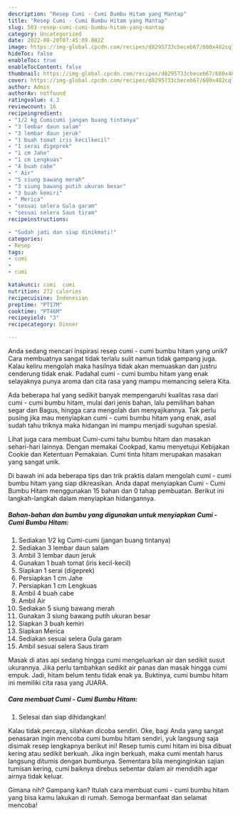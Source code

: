 ```yaml
---
description: "Resep Cumi - Cumi Bumbu Hitam yang Mantap"
title: "Resep Cumi - Cumi Bumbu Hitam yang Mantap"
slug: 503-resep-cumi-cumi-bumbu-hitam-yang-mantap
category: Uncategorized
date: 2022-08-20T07:45:09.082Z
image: https://img-global.cpcdn.com/recipes/d8295733cbeceb67/680x482cq70/cumi-cumi-bumbu-hitam-foto-resep-utama.jpg
hideToc: false
enableToc: true
enableTocContent: false
thumbnail: https://img-global.cpcdn.com/recipes/d8295733cbeceb67/680x482cq70/cumi-cumi-bumbu-hitam-foto-resep-utama.jpg
cover: https://img-global.cpcdn.com/recipes/d8295733cbeceb67/680x482cq70/cumi-cumi-bumbu-hitam-foto-resep-utama.jpg
author: Admin
authorAv: notfound
ratingvalue: 4.3
reviewcount: 16
recipeingredient:
- "1/2 kg Cumicumi jangan buang tintanya"
- "3 lembar daun salam"
- "3 lembar daun jeruk"
- "1 buah tomat iris kecilkecil"
- "1 serai digeprek"
- "1 cm Jahe"
- "1 cm Lengkuas"
- "4 buah cabe"
- " Air"
- "5 siung bawang merah"
- "3 siung bawang putih ukuran besar"
- "3 buah kemiri"
- " Merica"
- "sesuai selera Gula garam"
- "sesuai selera Saus tiram"
recipeinstructions:

- "Sudah jadi dan siap dinikmati!"
categories:
- Resep
tags:
- cumi
- 
- cumi

katakunci: cumi  cumi 
nutrition: 272 calories
recipecuisine: Indonesian
preptime: "PT17M"
cooktime: "PT46M"
recipeyield: "3"
recipecategory: Dinner

---
```





Anda sedang mencari inspirasi resep cumi - cumi bumbu hitam yang unik? Cara membuatnya sangat tidak terlalu sulit namun tidak gampang juga. Kalau keliru mengolah maka hasilnya tidak akan memuaskan dan justru cenderung tidak enak. Padahal cumi - cumi bumbu hitam yang enak selayaknya punya aroma dan cita rasa yang mampu memancing selera Kita.





Ada beberapa hal yang sedikit banyak mempengaruhi kualitas rasa dari cumi - cumi bumbu hitam, mulai dari jenis bahan, lalu pemilihan bahan segar dan Bagus, hingga cara mengolah dan menyajikannya. Tak perlu pusing jika mau menyiapkan cumi - cumi bumbu hitam yang enak,      asal sudah tahu triknya maka hidangan ini mampu menjadi suguhan spesial.














Lihat juga cara membuat Cumi-cumi tahu bumbu hitam dan masakan sehari-hari lainnya. Dengan memakai Cookpad, kamu menyetujui Kebijakan Cookie dan Ketentuan Pemakaian. Cumi tinta hitam merupakan masakan yang sangat unik.






Di bawah ini ada beberapa tips dan trik praktis dalam mengolah cumi - cumi bumbu hitam yang siap dikreasikan. Anda dapat menyiapkan Cumi - Cumi Bumbu Hitam menggunakan 15 bahan dan 0 tahap pembuatan. Berikut ini langkah-langkah dalam menyiapkan hidangannya.

<!--inarticleads1-->

##### Bahan-bahan dan bumbu yang digunakan untuk menyiapkan Cumi - Cumi Bumbu Hitam:

1. Sediakan 1/2 kg Cumi-cumi (jangan buang tintanya)
1. Sediakan 3 lembar daun salam
1. Ambil 3 lembar daun jeruk
1. Gunakan 1 buah tomat (iris kecil-kecil)
1. Siapkan 1 serai (digeprek)
1. Persiapkan 1 cm Jahe
1. Persiapkan 1 cm Lengkuas
1. Ambil 4 buah cabe
1. Ambil  Air
1. Sediakan 5 siung bawang merah
1. Gunakan 3 siung bawang putih ukuran besar
1. Siapkan 3 buah kemiri
1. Siapkan  Merica
1. Sediakan sesuai selera Gula garam
1. Ambil sesuai selera Saus tiram


Masak di atas api sedang hingga cumi mengeluarkan air dan sedikit susut ukurannya. Jika perlu tambahkan sedikit air panas dan masak hingga cumi empuk. Jadi, hitam belum tentu tidak enak ya. Buktinya, cumi bumbu hitam ini memiliki cita rasa yang JUARA. 

<!--inarticleads2-->

##### Cara membuat Cumi - Cumi Bumbu Hitam:


1. Selesai dan siap dihidangkan!

Kalau tidak percaya, silahkan dicoba sendiri. Oke, bagi Anda yang sangat penasaran ingin mencoba cumi bumbu hitam sendiri, yuk langsung saja disimak resep lengkapnya berikut ini! Resep tumis cumi hitam ini bisa dibuat kering atau sedikit berkuah. Jika ingin berkuah, maka cumi mentah harus langsung ditumis dengan bumbunya. Sementara bila menginginkan sajian tumisan kering, cumi baiknya direbus sebentar dalam air mendidih agar airnya tidak keluar. 

Gimana nih? Gampang kan? Itulah cara membuat cumi - cumi bumbu hitam yang bisa kamu lakukan di rumah. Semoga bermanfaat dan selamat mencoba!
